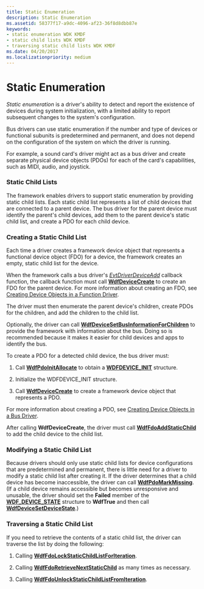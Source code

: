 ```yaml
---
title: Static Enumeration
description: Static Enumeration
ms.assetid: 58377f17-a9dc-4096-af23-36f8d8dbb87e
keywords:
- static enumeration WDK KMDF
- static child lists WDK KMDF
- traversing static child lists WDK KMDF
ms.date: 04/20/2017
ms.localizationpriority: medium
---
```


# Static Enumeration


*Static enumeration* is a driver's ability to detect and report the existence of devices during system initialization, with a limited ability to report subsequent changes to the system's configuration.

Bus drivers can use static enumeration if the number and type of devices or functional subunits is predetermined and permanent, and does not depend on the configuration of the system on which the driver is running.

For example, a sound card's driver might act as a bus driver and create separate physical device objects (PDOs) for each of the card's capabilities, such as MIDI, audio, and joystick.

### Static Child Lists

The framework enables drivers to support static enumeration by providing static child lists. Each static child list represents a list of child devices that are connected to a parent device. The bus driver for the parent device must identify the parent's child devices, add them to the parent device's static child list, and create a PDO for each child device.

### Creating a Static Child List

Each time a driver creates a framework device object that represents a functional device object (FDO) for a device, the framework creates an empty, static child list for the device.

When the framework calls a bus driver's [*EvtDriverDeviceAdd*](/windows-hardware/drivers/ddi/wdfdriver/nc-wdfdriver-evt_wdf_driver_device_add) callback function, the callback function must call [**WdfDeviceCreate**](/windows-hardware/drivers/ddi/wdfdevice/nf-wdfdevice-wdfdevicecreate) to create an FDO for the parent device. For more information about creating an FDO, see [Creating Device Objects in a Function Driver](creating-device-objects-in-a-function-driver.md).

The driver must then enumerate the parent device's children, create PDOs for the children, and add the children to the child list.

Optionally, the driver can call [**WdfDeviceSetBusInformationForChildren**](/windows-hardware/drivers/ddi/wdfdevice/nf-wdfdevice-wdfdevicesetbusinformationforchildren) to provide the framework with information about the bus. Doing so is recommended because it makes it easier for child devices and apps to identify the bus.

To create a PDO for a detected child device, the bus driver must:

1.  Call [**WdfPdoInitAllocate**](/windows-hardware/drivers/ddi/wdfpdo/nf-wdfpdo-wdfpdoinitallocate) to obtain a [**WDFDEVICE\_INIT**](./wdfdevice_init.md) structure.

2.  Initialize the WDFDEVICE\_INIT structure.

3.  Call [**WdfDeviceCreate**](/windows-hardware/drivers/ddi/wdfdevice/nf-wdfdevice-wdfdevicecreate) to create a framework device object that represents a PDO.

For more information about creating a PDO, see [Creating Device Objects in a Bus Driver](creating-device-objects-in-a-bus-driver.md).

After calling **WdfDeviceCreate**, the driver must call [**WdfFdoAddStaticChild**](/windows-hardware/drivers/ddi/wdffdo/nf-wdffdo-wdffdoaddstaticchild) to add the child device to the child list.

### Modifying a Static Child List

Because drivers should only use static child lists for device configurations that are predetermined and permanent, there is little need for a driver to modify a static child list after creating it. If the driver determines that a child device has become inaccessible, the driver can call [**WdfPdoMarkMissing**](/windows-hardware/drivers/ddi/wdfpdo/nf-wdfpdo-wdfpdomarkmissing). (If a child device remains accessible but becomes unresponsive and unusable, the driver should set the **Failed** member of the [**WDF\_DEVICE\_STATE**](/windows-hardware/drivers/ddi/wdfdevice/ns-wdfdevice-_wdf_device_state) structure to **WdfTrue** and then call [**WdfDeviceSetDeviceState**](/windows-hardware/drivers/ddi/wdfdevice/nf-wdfdevice-wdfdevicesetdevicestate).)

### Traversing a Static Child List

If you need to retrieve the contents of a static child list, the driver can traverse the list by doing the following:

1.  Calling [**WdfFdoLockStaticChildListForIteration**](/windows-hardware/drivers/ddi/wdffdo/nf-wdffdo-wdffdolockstaticchildlistforiteration).

2.  Calling [**WdfFdoRetrieveNextStaticChild**](/windows-hardware/drivers/ddi/wdffdo/nf-wdffdo-wdffdoretrievenextstaticchild) as many times as necessary.

3.  Calling [**WdfFdoUnlockStaticChildListFromIteration**](/windows-hardware/drivers/ddi/wdffdo/nf-wdffdo-wdffdounlockstaticchildlistfromiteration).

 

